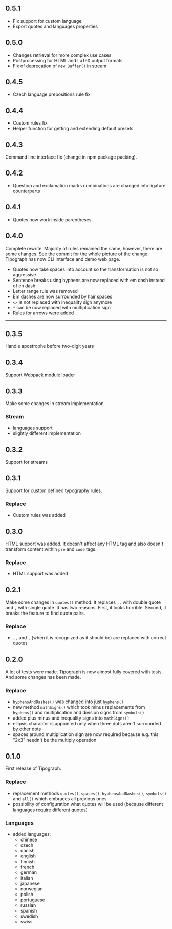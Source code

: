 ## 0.5.1

* Fix support for custom language
* Export quotes and languages properties

## 0.5.0

* Changes retrieval for more complex use cases
* Postprocessing for HTML and LaTeX output formats
* Fix of deprecation of `new Buffer()` in stream

## 0.4.5

* Czech language prepositions rule fix

## 0.4.4

* Custom rules fix
* Helper function for getting and extending default presets

## 0.4.3

Command line interface fix (change in npm package packing).

## 0.4.2

* Question and exclamation marks combinations are changed into ligature counterparts

## 0.4.1

* Quotes now work inside parentheses

## 0.4.0

Complete rewrite. Majority of rules remained the same, however, there are some changes. See the
[commit](https://github.com/pnevyk/tipograph/commit/bfaf8e380cc5ecc5e569f0e190c873aca8d2645d) for the whole picture of
the change. Tipograph has now CLI interface and demo web page.

* Quotes now take spaces into account so the transformation is not so aggressive
* Sentence breaks using hyphens are now replaced with em dash instead of en dash
* Letter range rule was removed
* Em dashes are now surrounded by hair spaces
* `<>` is not replaced with inequality sign anymore
* `*` can be now replaced with multiplication sign
* Rules for arrows were added

***

## 0.3.5

Handle apostrophe before two-digit years

## 0.3.4

Support Webpack module loader

## 0.3.3

Make some changes in stream implementation

### Stream

* languages support
* slightly different implementation

## 0.3.2

Support for streams

## 0.3.1

Support for custom defined typography rules.

### Replace

* Custom rules was added

## 0.3.0

HTML support was added. It doesn't affect any HTML tag and also doesn't transform content within `pre` and `code` tags.

### Replace

* HTML support was added

## 0.2.1

Make some changes in `quotes()` method. It replaces `,,` with double quote and `,` with single quote. It has two reasons. First, it looks horrible. Second, it breaks the feature to find quote pairs.

### Replace

* `,,` and `,` (when it is recognized as it should be) are replaced with correct quotes

## 0.2.0

A lot of tests were made. Tipograph is now almost fully covered with tests. And some changes has been made.

### Replace

* `hyphensAndDashes()` was changed into just `hyphens()`
* new method `mathSigns()` which took minus replacements from `hyphens()` and multiplication and division signs from `symbols()`
* added plus minus and inequality signs into `mathSigns()`
* ellipsis character is appointed only when three dots aren't surrounded by other dots
* spaces around multiplication sign are now required because e.g. this "2x3" needn't be the multiply operation

## 0.1.0

First release of Tipograph.

### Replace

* replacement methods `quotes()`, `spaces()`, `hyphensAndDashes()`, `symbols()` and `all()` which embraces all previous ones
* possibility of configuration what quotes will be used (because different languages require different quotes)

### Languages

* added languages:
    * chinese
    * czech
    * danish
    * english
    * finnish
    * french
    * german
    * italian
    * japanese
    * norwegian
    * polish
    * portuguese
    * russian
    * spanish
    * swedish
    * swiss
